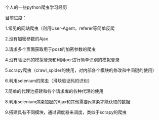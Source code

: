 个人的一些python爬虫学习经历

目前进度：

1.常见的网站爬虫（利用User-Agent，referer等简单反爬

2.没有加密参数的Ajax

3.请求多个页面获取用于post的加密参数的爬虫

4.没有验证码的模拟登录和利用ocr进行简单识别的模拟登录

5.scrapy爬虫（crawl_spider的使用，对内部各个模块的修改和中间键的使用）

6.利用selenium的爬虫（滑块验证码的识别）

7.简单的代理池搭建和各个请求库的各种代理的使用

8.利用selenium渲染加密的Ajax和其他需要js渲染才能获取的数据

9.搭建具有不同模块，通过调度器来调度，类似于scrapy的爬虫

